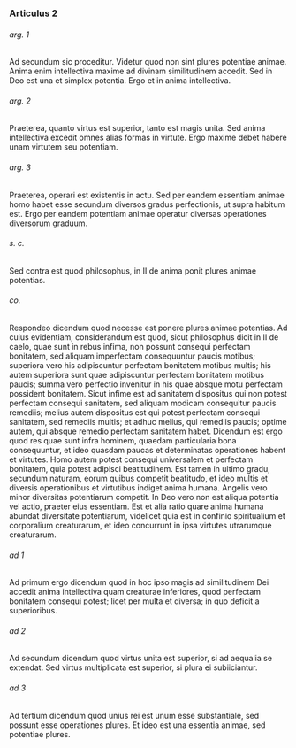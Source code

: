 ### Articulus 2

###### arg. 1
Ad secundum sic proceditur. Videtur quod non sint plures potentiae animae. Anima enim intellectiva maxime ad divinam similitudinem accedit. Sed in Deo est una et simplex potentia. Ergo et in anima intellectiva.

###### arg. 2
Praeterea, quanto virtus est superior, tanto est magis unita. Sed anima intellectiva excedit omnes alias formas in virtute. Ergo maxime debet habere unam virtutem seu potentiam.

###### arg. 3
Praeterea, operari est existentis in actu. Sed per eandem essentiam animae homo habet esse secundum diversos gradus perfectionis, ut supra habitum est. Ergo per eandem potentiam animae operatur diversas operationes diversorum graduum.

###### s. c.
Sed contra est quod philosophus, in II de anima ponit plures animae potentias.

###### co.
Respondeo dicendum quod necesse est ponere plures animae potentias. Ad cuius evidentiam, considerandum est quod, sicut philosophus dicit in II de caelo, quae sunt in rebus infima, non possunt consequi perfectam bonitatem, sed aliquam imperfectam consequuntur paucis motibus; superiora vero his adipiscuntur perfectam bonitatem motibus multis; his autem superiora sunt quae adipiscuntur perfectam bonitatem motibus paucis; summa vero perfectio invenitur in his quae absque motu perfectam possident bonitatem. Sicut infime est ad sanitatem dispositus qui non potest perfectam consequi sanitatem, sed aliquam modicam consequitur paucis remediis; melius autem dispositus est qui potest perfectam consequi sanitatem, sed remediis multis; et adhuc melius, qui remediis paucis; optime autem, qui absque remedio perfectam sanitatem habet. Dicendum est ergo quod res quae sunt infra hominem, quaedam particularia bona consequuntur, et ideo quasdam paucas et determinatas operationes habent et virtutes. Homo autem potest consequi universalem et perfectam bonitatem, quia potest adipisci beatitudinem. Est tamen in ultimo gradu, secundum naturam, eorum quibus competit beatitudo, et ideo multis et diversis operationibus et virtutibus indiget anima humana. Angelis vero minor diversitas potentiarum competit. In Deo vero non est aliqua potentia vel actio, praeter eius essentiam. Est et alia ratio quare anima humana abundat diversitate potentiarum, videlicet quia est in confinio spiritualium et corporalium creaturarum, et ideo concurrunt in ipsa virtutes utrarumque creaturarum.

###### ad 1
Ad primum ergo dicendum quod in hoc ipso magis ad similitudinem Dei accedit anima intellectiva quam creaturae inferiores, quod perfectam bonitatem consequi potest; licet per multa et diversa; in quo deficit a superioribus.

###### ad 2
Ad secundum dicendum quod virtus unita est superior, si ad aequalia se extendat. Sed virtus multiplicata est superior, si plura ei subiiciantur.

###### ad 3
Ad tertium dicendum quod unius rei est unum esse substantiale, sed possunt esse operationes plures. Et ideo est una essentia animae, sed potentiae plures.

